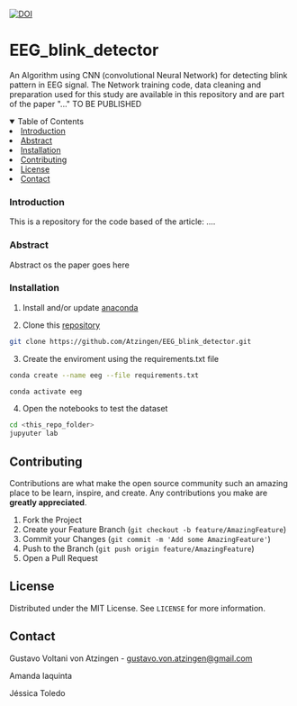 [license-shield]: https://img.shields.io/github/license/othneildrew/Best-README-Template.svg?style=for-the-badge
[![DOI](https://zenodo.org/badge/353537072.svg)](https://zenodo.org/badge/latestdoi/353537072)

# EEG_blink_detector
An Algorithm using CNN (convolutional Neural Network) for detecting blink pattern in EEG signal. The Network training code, data cleaning and preparation used for this study are available in this repository and are part of the paper "..." TO BE PUBLISHED 

<!-- TABLE OF CONTENTS -->
<details open="open">
  <summary>Table of Contents</summary>
    <li><a href="#introduction">Introduction</a></li>
    <li><a href="#abstract">Abstract</a></li>
    <li><a href="#installation">Installation</a></li>
    <li><a href="#contributing">Contributing</a></li>
    <li><a href="#license">License</a></li>
    <li><a href="#contact">Contact</a></li>
  </ol>
</details>

### Introduction

This is a repository for the code based of the article: ....

### Abstract

Abstract os the paper goes here

### Installation

1. Install and/or update <a href="https://www.anaconda.com/products/individual">anaconda</a>

2. Clone this <a href="https://github.com/Atzingen/EEG_blink_detector">repository</a>

```sh
git clone https://github.com/Atzingen/EEG_blink_detector.git
```

3. Create the enviroment using the requirements.txt file

  ```sh
  conda create --name eeg --file requirements.txt

  conda activate eeg
  ```

4. Open the notebooks to test the dataset
 
  ```sh
  cd <this_repo_folder>
  jupyuter lab
  ```

  <!-- CONTRIBUTING -->
## Contributing

Contributions are what make the open source community such an amazing place to be learn, inspire, and create. Any contributions you make are **greatly appreciated**.

1. Fork the Project
2. Create your Feature Branch (`git checkout -b feature/AmazingFeature`)
3. Commit your Changes (`git commit -m 'Add some AmazingFeature'`)
4. Push to the Branch (`git push origin feature/AmazingFeature`)
5. Open a Pull Request

<!-- LICENSE -->
## License
Distributed under the MIT License. See `LICENSE` for more information.

## Contact

Gustavo Voltani von Atzingen - gustavo.von.atzingen@gmail.com

Amanda Iaquinta

Jéssica Toledo
